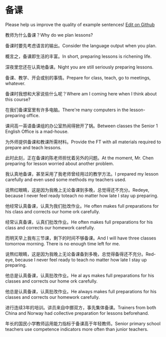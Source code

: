 # 备课

Please help us improve the quality of example sentences! [Edit on Github](https://github.com/jiyushe/jiyu-example-sentence-source/blob/main/chinese/beike.md)

<p><span class="chinese">教师为什么备课？</span><span class="english">Why do we plan lessons?</span></p>

<p><span class="chinese">备课时要先考虑语言的输出。</span><span class="english">Consider the language output when you plan.</span></p>

<p><span class="chinese">概言之，备课即生活的丰富。</span><span class="english">In short, preparing lessons is richening life.</span></p>

<p><span class="chinese">深夜里您还在认真地备课。</span><span class="english">Night you are still seriously preparing lessons.</span></p>

<p><span class="chinese">备课、教学、开会或别的事情。</span><span class="english">Prepare for class, teach, go to meetings, whatever.</span></p>

<p><span class="chinese">备课时我想和大家说些什么呢？</span><span class="english">Where am I coming here when I think about this course?</span></p>

<p><span class="chinese">在我们备课室里有许多电脑。</span><span class="english">There're many computers in the lesson-preparing office.</span></p>

<p><span class="chinese">课间高一英语备课组的办公室热闹得掀开了锅。</span><span class="english">Between classes the Senior 1 English Office is a mad-house.</span></p>

<p><span class="chinese">为外师提供备课和教课所需材料。</span><span class="english">Provide the FT with all materials required to prepare and teach lessons.</span></p>

<p><span class="chinese">此时此刻，正在备课的陈老师担忧着另外的问题。</span><span class="english">At the moment, Mr. Chen preparing for lesson worried about another problem.</span></p>

<p><span class="chinese">我认真地备课，甚至采用了我老师曾经用过的教学方法。</span><span class="english">I prepared my lesson carefully and even used some methods my teachers used.</span></p>

<p><span class="chinese">说熬红眼睛，这是因为我晚上无论备课到多晚，总觉得还不充分。</span><span class="english">Redeye, because I never feel ready toteach no matter how late I stay up preparing.</span></p>

<p><span class="chinese">他经常认真备课，认真为我们批改作业。</span><span class="english">He often makes full preparations for his class and corrects our home ork carefully.</span></p>

<p><span class="chinese">经常认真备课，认真们批改作业。</span><span class="english">He often makes full preparations for his class and corrects our homework carefully.</span></p>

<p><span class="chinese">而明天早上我有三节课，剩下的时间不够备课。</span><span class="english">And I will have three classes tomorrow morning. There is no enough time left for me.</span></p>

<p><span class="chinese">说熬红眼睛，这是因为我晚上无论备课备到多晚，总觉得备得还不充分。</span><span class="english">Red-eye, because I never feel ready to teach no matter how late I stay up preparing.</span></p>

<p><span class="chinese">他总是认真备课，认真批改作业。</span><span class="english">He al ays makes full preparations for his classes and corrects our home ork carefully.</span></p>

<p><span class="chinese">他总是认真备课，认真批改作业。</span><span class="english">He always makes full preparations for his classes and corrects our homework carefully.</span></p>

<p><span class="chinese">进行连续3年的培训。讲员来自中挪双方，事先集体备课。</span><span class="english">Trainers from both China and Norway had collective preparation for lessons beforehand.</span></p>

<p><span class="chinese">年长的国民小学教师运用能力指标于备课高于年轻教师。</span><span class="english">Senior primary school teachers use competence indicators more often than junior teachers.</span></p>


